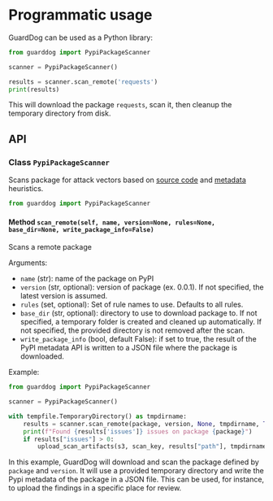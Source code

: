 # Programmatic usage

GuardDog can be used as a Python library:

```python
from guarddog import PypiPackageScanner

scanner = PypiPackageScanner()

results = scanner.scan_remote('requests')
print(results)
```

This will download the package `requests`, scan it, then cleanup the temporary directory from disk.

## API

### Class `PypiPackageScanner`

Scans package for attack vectors based on [source code](https://github.com/DataDog/guarddog/tree/main/guarddog/analyzer/sourcecode) and [metadata](https://github.com/DataDog/guarddog/tree/main/guarddog/analyzer/metadata) heuristics.

```python
from guarddog import PypiPackageScanner
```

#### Method `scan_remote(self, name, version=None, rules=None, base_dir=None, write_package_info=False)`

Scans a remote package

Arguments:
* `name` (str): name of the package on PyPI
* `version` (str, optional): version of package (ex. 0.0.1). If not specified, the latest version is assumed.
* `rules` (set, optional): Set of rule names to use. Defaults to all rules.
* `base_dir` (str, optional): directory to use to download package to. If not specified, a temporary folder is created and cleaned up automatically. If not specified, the provided directory is not removed after the scan.
* `write_package_info` (bool, default False): if set to true, the result of the PyPI metadata API is written to a JSON file where the package is downloaded.

Example:

```python
from guarddog import PypiPackageScanner

scanner = PypiPackageScanner()

with tempfile.TemporaryDirectory() as tmpdirname:
    results = scanner.scan_remote(package, version, None, tmpdirname, True)  # fixing the dir prevents the cleanup
    print(f"Found {results['issues']} issues on package {package}")
    if results["issues"] > 0:
        upload_scan_artifacts(s3, scan_key, results["path"], tmpdirname)
```
In this example, GuardDog will download and scan the package defined by `package` and `version`. It will use a provided
temporary directory and write the Pypi metadata of the package in a JSON file.
This can be used, for instance, to upload the findings in a specific place for review.
